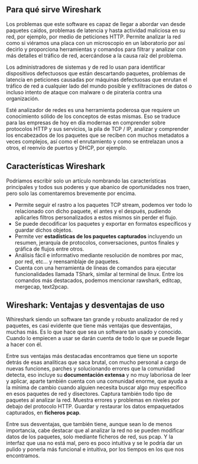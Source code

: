 ## Para qué sirve Wireshark

Los problemas que este software es capaz de llegar a abordar van desde paquetes caídos, problemas de latencia y hasta actividad maliciosa en su red, por ejemplo, por medio de peticiones HTTP. Permite analizar la red como si viéramos una placa con un microscopio en un laboratorio por así decirlo y proporciona herramientas y comandos para filtrar y analizar con más detalles el tráfico de red, acercándose a la causa raíz del problema.

Los administradores de sistemas y de red lo usan para identificar dispositivos defectuosos que están descartando paquetes, problemas de latencia en peticiones causadas por máquinas defectuosas que enrutan el tráfico de red a cualquier lado del mundo posible y exfiltraciones de datos o incluso intento de ataque con malware o de piratería contra una organización.

Esté analizador de redes es una herramienta poderosa que requiere un conocimiento sólido de los conceptos de estas mismas. Eso se traduce para las empresas de hoy en día modernas en comprender sobre protocolos HTTP y sus servicios, la pila de TCP / IP, analizar y comprender los encabezados de los paquetes que se reciben con muchos metadatos a veces complejos, así como el enrutamiento y como se entrelazan unos a otros, el reenvío de puertos y DHCP, por ejemplo.

## Características Wireshark

Podríamos escribir solo un artículo nombrando las características principales y todos sus poderes y que abanico de oportunidades nos traen, pero solo las comentaremos brevemente por encima.

- Permite seguir el rastro a los paquetes TCP stream, podemos ver todo lo relacionado con dicho paquete, el antes y el después, pudiendo aplicarles filtros personalizados a estos mismos sin perder el flujo.
- Se puede decodificar los paquetes y exportar en formatos específicos y guardar dichos objetos.
- Permite ver **estadísticas de los paquetes capturados** incluyendo un resumen, jerarquía de protocolos, conversaciones, puntos finales y gráfica de flujos entre otros.
- Análisis fácil e informativo mediante resolución de nombres por mac, por red, etc… y reensamblaje de paquetes.
- Cuenta con una herramienta de líneas de comandos para ejecutar funcionalidades llamada TShark, similar al terminal de linux. Entre los comandos más destacados, podemos mencionar rawshark, editcap, mergecap, text2pcap.

## Wireshark: Ventajas y desventajas de uso

Whireshark siendo un software tan grande y robusto analizador de red y paquetes, es casi evidente que tiene más ventajas que desventajas, muchas más. Es lo que hace que sea un software tan usado y conocido. Cuando lo empiecen a usar se darán cuenta de todo lo que se puede llegar a hacer con él.

Entre sus ventajas más destacadas encontramos que tiene un soporte detrás de esas analíticas que saca brutal, con mucho personal a cargo de nuevas funciones, parches y solucionando errores que la comunidad detecta, eso incluye su **documentación extensa** y no muy laboriosa de leer y aplicar, aparte también cuenta con una comunidad enorme, que ayuda a la mínima de cambio cuando alguien necesita buscar algo muy específico en esos paquetes de red y disectores. Captura también todo tipo de paquetes al analizar la red. Muestra errores y problemas en niveles por debajo del protocolo HTTP. Guardar y restaurar los datos empaquetados capturados, en **ficheros pcap**.

Entre sus desventajas, que también tiene, aunque sean lo de menos importancia, cabe destacar que al analizar la red no se pueden modificar datos de los paquetes, solo mediante ficheros de red, sus pcap. Y la interfaz que usa no está mal, pero es poco intuitiva y se le podría dar un pulido y ponerla más funcional e intuitiva, por los tiempos en los que nos encontramos.